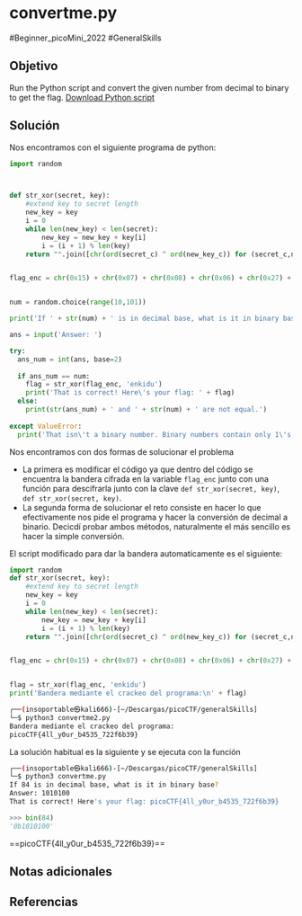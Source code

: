 # convertme.py
#Beginner_picoMini_2022 #GeneralSkills 
## Objetivo
Run the Python script and convert the given number from decimal to binary to get the flag. [Download Python script](https://artifacts.picoctf.net/c/32/convertme.py)
## Solución
Nos encontramos con el siguiente programa de python:

```python
import random



def str_xor(secret, key):
    #extend key to secret length
    new_key = key
    i = 0
    while len(new_key) < len(secret):
        new_key = new_key + key[i]
        i = (i + 1) % len(key)        
    return "".join([chr(ord(secret_c) ^ ord(new_key_c)) for (secret_c,new_key_c) in zip(secret,new_key)])


flag_enc = chr(0x15) + chr(0x07) + chr(0x08) + chr(0x06) + chr(0x27) + chr(0x21) + chr(0x23) + chr(0x15) + chr(0x5f) + chr(0x05) + chr(0x08) + chr(0x2a) + chr(0x1c) + chr(0x5e) + chr(0x1e) + chr(0x1b) + chr(0x3b) + chr(0x17) + chr(0x51) + chr(0x5b) + chr(0x58) + chr(0x5c) + chr(0x3b) + chr(0x42) + chr(0x57) + chr(0x5c) + chr(0x0d) + chr(0x5f) + chr(0x06) + chr(0x46) + chr(0x5c) + chr(0x13)


num = random.choice(range(10,101))

print('If ' + str(num) + ' is in decimal base, what is it in binary base?')

ans = input('Answer: ')

try:
  ans_num = int(ans, base=2)
  
  if ans_num == num:
    flag = str_xor(flag_enc, 'enkidu')
    print('That is correct! Here\'s your flag: ' + flag)
  else:
    print(str(ans_num) + ' and ' + str(num) + ' are not equal.')
  
except ValueError:
  print('That isn\'t a binary number. Binary numbers contain only 1\'s and 0\'s')
```

Nos encontramos con dos formas de solucionar el problema
- La primera es modificar el código ya que dentro del código se encuentra  la bandera cifrada en la variable `flag_enc` junto con una función para descifrarla junto con la clave `def str_xor(secret, key)`, `def str_xor(secret, key)`.
- La segunda forma de solucionar el reto consiste en hacer lo que efectivamente nos pide el programa y hacer la conversión de decimal a binario.
Decicdí probar ambos métodos, naturalmente el más sencillo es hacer la simple conversión.

El script modificado para dar la bandera automaticamente es el siguiente:

```python
import random
def str_xor(secret, key):
    #extend key to secret length
    new_key = key
    i = 0
    while len(new_key) < len(secret):
        new_key = new_key + key[i]
        i = (i + 1) % len(key)        
    return "".join([chr(ord(secret_c) ^ ord(new_key_c)) for (secret_c,new_key_c) in zip(secret,new_key)])


flag_enc = chr(0x15) + chr(0x07) + chr(0x08) + chr(0x06) + chr(0x27) + chr(0x21) + chr(0x23) + chr(0x15) + chr(0x5f) + chr(0x05) + chr(0x08) + chr(0x2a) + chr(0x1c) + chr(0x5e) + chr(0x1e) + chr(0x1b) + chr(0x3b) + chr(0x17) + chr(0x51) + chr(0x5b) + chr(0x58) + chr(0x5c) + chr(0x3b) + chr(0x42) + chr(0x57) + chr(0x5c) + chr(0x0d) + chr(0x5f) + chr(0x06) + chr(0x46) + chr(0x5c) + chr(0x13)


flag = str_xor(flag_enc, 'enkidu')
print('Bandera mediante el crackeo del programa:\n' + flag)
```

```bash
┌──(insoportable㉿kali666)-[~/Descargas/picoCTF/generalSkills]
└─$ python3 convertme2.py
Bandera mediante el crackeo del programa:
picoCTF{4ll_y0ur_b4535_722f6b39}

```

La solución habitual es la siguiente y se ejecuta con la función 
```bash
┌──(insoportable㉿kali666)-[~/Descargas/picoCTF/generalSkills]
└─$ python3 convertme.py
If 84 is in decimal base, what is it in binary base?
Answer: 1010100
That is correct! Here's your flag: picoCTF{4ll_y0ur_b4535_722f6b39}
```

```python
>>> bin(84)
'0b1010100'
```

==picoCTF{4ll_y0ur_b4535_722f6b39}==
## Notas adicionales

## Referencias
